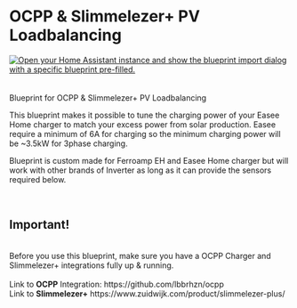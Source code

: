 # OCPP & Slimmelezer+ PV Loadbalancing
<a href="https://my.home-assistant.io/redirect/blueprint_import/?blueprint_url=https%3A%2F%2Fgithub.com%2Fwoopstar%2Focpp_slimmelezer_pv_loadbalacer%2Fblob%2Fmain%2Focpp_slimmelezer_pv_loadbalacer.yaml" target="_blank"><img src="https://my.home-assistant.io/badges/blueprint_import.svg" alt="Open your Home Assistant instance and show the blueprint import dialog with a specific blueprint pre-filled." /></a><br><br><br>
Blueprint for OCPP & Slimmelezer+ PV Loadbalancing

This blueprint makes it possible to tune the charging power of your Easee Home charger to match your excess power from solar production.
Easee require a minimum of 6A for charging so the minimum charging power will be ~3.5kW for 3phase charging. 

Blueprint is custom made for Ferroamp EH and Easee Home charger but will work with other brands of Inverter as long as it can provide the sensors required below.

<br>
<b><h2>Important!</h2></b><br>
Before you use this blueprint, make sure you have a OCPP Charger and Slimmelezer+ integrations fully up & running. <br>
<br>
Link to <b>OCPP</b> Integration: https://github.com/lbbrhzn/ocpp <br>
Link to <b>Slimmelezer+</b> https://www.zuidwijk.com/product/slimmelezer-plus/<br>
<br>
<br>
